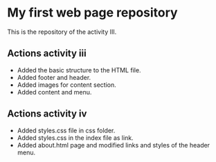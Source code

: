 # My first web page repository

This is the repository of the activity III.

## Actions activity iii

- Added the basic structure to the HTML file.
- Added footer and header.
- Added images for content section.
- Added content and menu.

## Actions activity iv

- Added styles.css file in css folder.
- Added styles.css in the index file as link.
- Added about.html page and modified links and styles of the header menu. 
